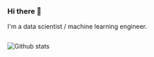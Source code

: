 ### Hi there 👋

I'm a data scientist / machine learning engineer.

<div align="center" style="display:flex;justify-content:space-between;align:center;"> 

![Github stats](https://github-readme-stats.vercel.app/api?username=kalimamzad&theme=tokyonight&show_icons=true&count_private=true)

</div>

<!--
**KalimAmzad/kalimamzad** is a ✨ _special_ ✨ repository because its `README.md` (this file) appears on your GitHub profile.

Here are some ideas to get you started:

- 🔭 I’m currently working on ...
- 🌱 I’m currently learning ...
- 👯 I’m looking to collaborate on ...
- 🤔 I’m looking for help with ...
- 💬 Ask me about ...
- 📫 How to reach me: ...
- 😄 Pronouns: ...
- ⚡ Fun fact: ...
-->
